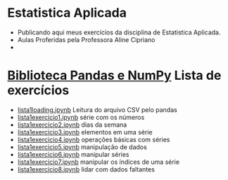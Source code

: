 # Estatistica Aplicada
- Publicando aqui meus exercícios da disciplina de Estatistica Aplicada.
- Aulas Proferidas pela Professora Aline Cipriano
- 
# [Biblioteca Pandas e NumPy](https://github.com/hqnicolas/Estatistica-Aplicada/blob/main/Lista%201/Lista%2001%20-%20Series.pdf) Lista de exercícios
- [lista1loading.ipynb](https://github.com/hqnicolas/Estatistica-Aplicada/blob/main/Lista%201/lista1loading.ipynb) Leitura do arquivo CSV pelo pandas
- [lista1exercicio1.ipynb](https://github.com/hqnicolas/Estatistica-Aplicada/blob/main/Lista%201/lista1exercicio1.ipynb) série com os números
- [lista1exercicio2.ipynb](https://github.com/hqnicolas/Estatistica-Aplicada/blob/main/Lista%201/lista1exercicio2.ipynb) dias da semana
- [lista1exercicio3.ipynb](https://github.com/hqnicolas/Estatistica-Aplicada/blob/main/Lista%201/lista1exercicio3.ipynb) elementos em uma série
- [lista1exercicio4.ipynb](https://github.com/hqnicolas/Estatistica-Aplicada/blob/main/Lista%201/lista1exercicio4.ipynb)  operações básicas com séries
- [lista1exercicio5.ipynb](https://github.com/hqnicolas/Estatistica-Aplicada/blob/main/Lista%201/lista1exercicio5.ipynb) manipulação de dados
- [lista1exercicio6.ipynb](https://github.com/hqnicolas/Estatistica-Aplicada/blob/main/Lista%201/lista1exercicio6.ipynb)  manipular séries
- [lista1exercicio7.ipynb](https://github.com/hqnicolas/Estatistica-Aplicada/blob/main/Lista%201/lista1exercicio7.ipynb) manipular os índices de uma série
- [lista1exercicio8.ipynb](https://github.com/hqnicolas/Estatistica-Aplicada/blob/main/Lista%201/lista1exercicio8.ipynb) lidar com dados faltantes
